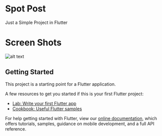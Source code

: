 # Spot Post
Just a Simple Project in Flutter

# Screen Shots
![alt text](https://raw.githubusercontent.com/Linssen21/Spot-Post/new-branch/sc/64542469_2405248149709396_3205634671996043264_n.jpg)

## Getting Started

This project is a starting point for a Flutter application.

A few resources to get you started if this is your first Flutter project:

- [Lab: Write your first Flutter app](https://flutter.io/docs/get-started/codelab)
- [Cookbook: Useful Flutter samples](https://flutter.io/docs/cookbook)

For help getting started with Flutter, view our 
[online documentation](https://flutter.io/docs), which offers tutorials, 
samples, guidance on mobile development, and a full API reference.
